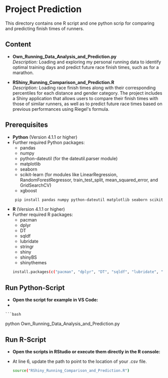 # Project Prediction

This directory contains one R script and one python scrip for comparing and predicting finish times of runners.

## Content

- **Own_Running_Data_Analysis_and_Prediction.py**  
  *Description:* Loading and exploring my personal running data to identify optimal training days and predict future race finish times, such as for a marathon.

- **RShiny_Running_Comparison_and_Prediction.R**  
  *Description:* Loading race finish times along with their corresponding percentiles for each distance and gender category. The project includes a Shiny application that allows users to compare their finish times with those of similar runners, as well as to predict future race times based on previous performances using Riegel's formula.

## Prerequisites

- **Python** (Version 4.1.1 or higher)  
- Further required Python packages:
  - pandas
  - numpy
  - python-dateutil (for the dateutil.parser module)
  - matplotlib
  - seaborn
  - scikit-learn (for modules like LinearRegression, RandomForestRegressor, train_test_split, mean_squared_error, and GridSearchCV)
  - xgboost
  ```bash
   pip install pandas numpy python-dateutil matplotlib seaborn scikit-learn xgboost

- **R** (Version 4.1.1 or higher)  
- Further required R packages: 
  - pacman
  - dplyr
  - DT
  - sqldf
  - lubridate
  - stringr
  - shiny
  - shinyBS
  - shinythemes
  ```bash
  install.packages(c("pacman", "dplyr", "DT", "sqldf", "lubridate", "stringr", "shiny", "shinyBS", "shinythemes"))

## Run Python-Script

- **Open the script for example in VS Code:**
- 

    ```bash
   python Own_Running_Data_Analysis_and_Prediction.py

## Run R-Script

- **Open the scripts in RStudio or execute them directly in the R console:**
- At line 6, update the path to point to the location of your .csv file. 

    ```bash
   source("RShiny_Running_Comparison_and_Prediction.R")

